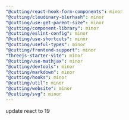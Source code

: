 ```yaml
---
"@cutting/react-hook-form-components": minor
"@cutting/cloudinary-blurhash": minor
"@cutting/use-get-parent-size": minor
"@cutting/component-library": minor
"@cutting/eslint-config": minor
"@cutting/use-shortcuts": minor
"@cutting/useful-types": minor
"@cutting/frontend-support": minor
"threejs-starter-vite": minor
"@cutting/use-mathjax": minor
"@cutting/devtools": minor
"@cutting/markdown": minor
"@cutting/hooks": minor
"@cutting/util": minor
"@cutting/website": minor
"@cutting/svg": minor
---
```


update react to 19
